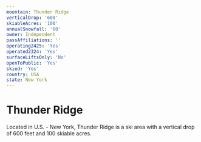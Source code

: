 ```yaml
---
mountain: Thunder Ridge
verticalDrop: '600'
skiableAcres: '100'
annualSnowfall: '60'
owner: Independent
passAffiliations: ''
operating2425: 'Yes'
operated2324: 'Yes'
surfaceLiftsOnly: 'No'
openToPublic: 'Yes'
skied: 'Yes'
country: USA
state: New York
---
```


# Thunder Ridge

Located in U.S. - New York, Thunder Ridge is a ski area with a vertical drop of 600 feet and 100 skiable acres.
